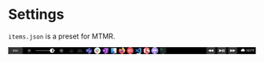 # Settings

`items.json` is a preset for MTMR.

<img alt="MTMR settings" src="https://github.com/vnguyen00/Settings/blob/master/images/mtmr.png">
